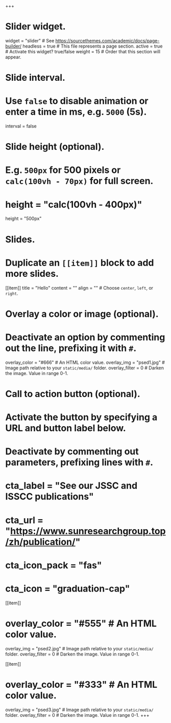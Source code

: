 +++
# Slider widget.
widget = "slider"  # See https://sourcethemes.com/academic/docs/page-builder/
headless = true  # This file represents a page section.
active = true  # Activate this widget? true/false
weight = 15  # Order that this section will appear.

# Slide interval.
# Use `false` to disable animation or enter a time in ms, e.g. `5000` (5s).
interval = false

# Slide height (optional).
# E.g. `500px` for 500 pixels or `calc(100vh - 70px)` for full screen.
# height = "calc(100vh - 400px)"
height = "500px"


# Slides.
# Duplicate an `[[item]]` block to add more slides.
[[item]]
  title = "Hello"
  content = ""
  align = ""  # Choose `center`, `left`, or `right`.

  # Overlay a color or image (optional).
  #   Deactivate an option by commenting out the line, prefixing it with `#`.
  overlay_color = "#666"  # An HTML color value.
  overlay_img = "psed1.jpg"  # Image path relative to your `static/media/` folder.
  overlay_filter = 0  # Darken the image. Value in range 0-1.

  # Call to action button (optional).
  #   Activate the button by specifying a URL and button label below.
  #   Deactivate by commenting out parameters, prefixing lines with `#`.
  # cta_label = "See our JSSC and ISSCC publications"
  # cta_url = "https://www.sunresearchgroup.top/zh/publication/"
  # cta_icon_pack = "fas"
  # cta_icon = "graduation-cap"

[[item]]
  # overlay_color = "#555"  # An HTML color value.
  overlay_img = "psed2.jpg"  # Image path relative to your `static/media/` folder.
  overlay_filter = 0  # Darken the image. Value in range 0-1.

[[item]]
  # overlay_color = "#333"  # An HTML color value.
  overlay_img = "psed3.jpg"  # Image path relative to your `static/media/` folder.
  overlay_filter = 0  # Darken the image. Value in range 0-1.
+++
